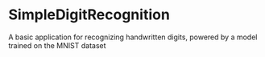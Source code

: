 # SimpleDigitRecognition
A basic application for recognizing handwritten digits, powered by a model trained on the MNIST dataset
